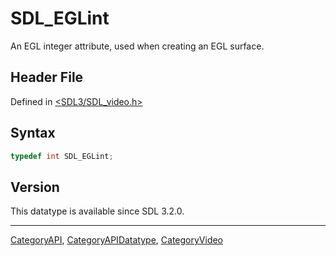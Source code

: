 # SDL_EGLint

An EGL integer attribute, used when creating an EGL surface.

## Header File

Defined in [<SDL3/SDL_video.h>](https://github.com/libsdl-org/SDL/blob/main/include/SDL3/SDL_video.h)

## Syntax

```c
typedef int SDL_EGLint;
```

## Version

This datatype is available since SDL 3.2.0.

----
[CategoryAPI](CategoryAPI), [CategoryAPIDatatype](CategoryAPIDatatype), [CategoryVideo](CategoryVideo)


